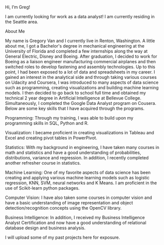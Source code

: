 Hi, I’m Greg!

I am currently looking for work as a data analyst! I am currently residing in the Seattle area.

About Me

My name is Gregory Van and I currently live in Renton, Washington. A little about me, I got a Bachelor's degree in mechanical engineering at the University of Florida and completed a few internships along the way at General Electric, Disney and Boeing. After graduation, I decided to work for Boeing as a liaison engineer manufacturing commercial airplanes and then switched roles to develop fastening and assembly technologies. Up to this point, I had been exposed to a lot of data and spreadsheets in my career. I gained an interest in the analytical side and through taking various courses on Udacity and Coursera, I was introduced to many aspects of data science such as programming, creating visualizations and building machine learning models. I then decided to go back to school full time and obtained my technical 2 year degree in Artificial Intelligence at Bellevue College.  Simultaneously, I completed the Google Data Analyst program on Cousera. Below are some key skills that I have acquired through the programs.

Programming: Through my training, I was able to build upon my programming skills in SQL, Python and R. 

Visualization: I became proficient in creating visualizations in Tableau and Excel and creating pivot tables in PowerPivot.

Statistics: With my background in engineering, I have taken many courses in math and statistics and have a good understanding of probabilities, distributions, variance and regression. In addition, I recently completed another refresher course in statistics. 

Machine Learning: One of my favorite aspects of data science has been creating and applying various machine learning models such as logistic regression, KNN, SVM, neural networks and K Means. I am proficient in the use of Scikit-learn python packages.

Computer Vision: I have also taken some courses in computer vision and have a basic understanding of image representation and object detection/recognition concepts using the OpenCV library.

Business Intelligence: In addition, I received my Business Intelligence Analyst Certification and now have a good understanding of relational database design and business analysis.

I will upload some of my past projects here for exposure.


<!---
gvan92/gvan92 is a ✨ special ✨ repository because its `README.md` (this file) appears on your GitHub profile.
You can click the Preview link to take a look at your changes.
--->
